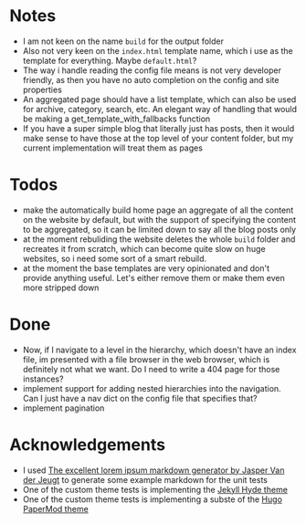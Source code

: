 # Notes
- I am not keen on the name `build` for the output folder
- Also not very keen on the `index.html` template name, which i use as the template for everything. Maybe `default.html`?
- The way i handle reading the config file means is not very developer friendly, as then you have no auto completion on the config and site properties
- An aggregated page should have a list template, which can also be used for archive, category, search, etc. An elegant way of handling that would be making a get_template_with_fallbacks function
- If you have a super simple blog that literally just has posts, then it would make sense to have those at the top level of your content folder, but my current implementation will treat them as pages

# Todos
- make the automatically build home page an aggregate of all the content on the website by default, but with the support of specifying the content to be aggregated, so it can be limited down to say all the blog posts only
- at the moment rebuliding the website deletes the whole `build` folder and recreates it from scratch, which can become quite slow on huge websites, so i need some sort of a smart rebuild.
- at the moment the base templates are very opinionated and don't provide anything useful. Let's either remove them or make them even more stripped down

# Done
- Now, if I navigate to a level in the hierarchy, which doesn't have an index file, im presented with a file browser in the web browser, which is definitely not what we want. Do I need to write a 404 page for those instances?
- implement support for adding nested hierarchies into the navigation. Can I just have a nav dict on the config file that specifies that?
- implement pagination

# Acknowledgements
- I used [The excellent lorem ipsum markdown generator by Jasper Van der Jeugt](https://jaspervdj.be/lorem-markdownum/) to generate some example markdown for the unit tests
- One of the custom theme tests is implementing the [Jekyll Hyde theme](https://github.com/poole/hyde)
- One of the custom theme tests is implementing a subste of the [Hugo PaperMod theme](https://github.com/adityatelange/hugo-PaperMod/)
